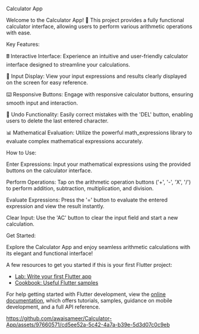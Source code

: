 Calculator App

Welcome to the Calculator App! 🧮 This project provides a fully functional calculator interface, allowing users to perform various arithmetic operations with ease.

Key Features:

🖩 Interactive Interface: Experience an intuitive and user-friendly calculator interface designed to streamline your calculations.

🔢 Input Display: View your input expressions and results clearly displayed on the screen for easy reference.

⌨️ Responsive Buttons: Engage with responsive calculator buttons, ensuring smooth input and interaction.

🔁 Undo Functionality: Easily correct mistakes with the 'DEL' button, enabling users to delete the last entered character.

📊 Mathematical Evaluation: Utilize the powerful math_expressions library to evaluate complex mathematical expressions accurately.

How to Use:

Enter Expressions: Input your mathematical expressions using the provided buttons on the calculator interface.

Perform Operations: Tap on the arithmetic operation buttons ('+', '-', 'X', '/') to perform addition, subtraction, multiplication, and division.

Evaluate Expressions: Press the '=' button to evaluate the entered expression and view the result instantly.

Clear Input: Use the 'AC' button to clear the input field and start a new calculation.

Get Started:

Explore the Calculator App and enjoy seamless arithmetic calculations with its elegant and functional interface!

A few resources to get you started if this is your first Flutter project:

- [Lab: Write your first Flutter app](https://docs.flutter.dev/get-started/codelab)
- [Cookbook: Useful Flutter samples](https://docs.flutter.dev/cookbook)

For help getting started with Flutter development, view the
[online documentation](https://docs.flutter.dev/), which offers tutorials,
samples, guidance on mobile development, and a full API reference.

https://github.com/awaisameer/Calculator-App/assets/97660571/cd5ee52a-5c42-4a7a-b39e-5d3d07c0c9eb
